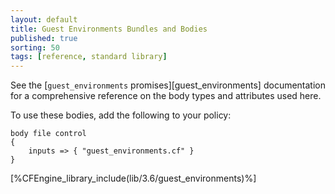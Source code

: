 ```yaml
---
layout: default
title: Guest Environments Bundles and Bodies
published: true
sorting: 50
tags: [reference, standard library]
---
```


See the [`guest_environments` promises][guest_environments] documentation for a
comprehensive reference on the body types and attributes used here.

To use these bodies, add the following to your policy:

```cf3
body file control
{
	inputs => { "guest_environments.cf" }
}
```



[%CFEngine_library_include(lib/3.6/guest_environments)%]

